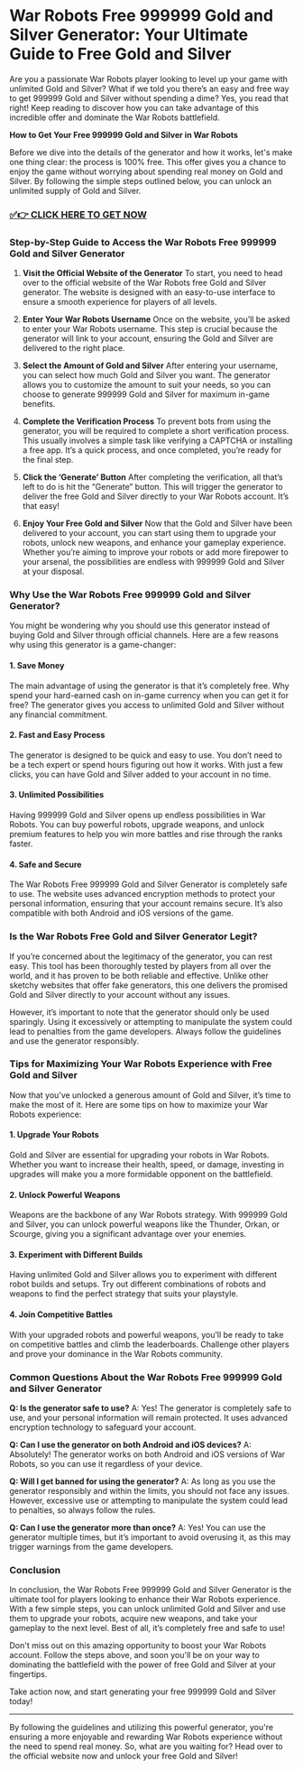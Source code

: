 # War Robots Free 999999 Gold and Silver Generator: Your Ultimate Guide to Free Gold and Silver

Are you a passionate War Robots player looking to level up your game with unlimited Gold and Silver? What if we told you there’s an easy and free way to get 999999 Gold and Silver without spending a dime? Yes, you read that right! Keep reading to discover how you can take advantage of this incredible offer and dominate the War Robots battlefield.

**How to Get Your Free 999999 Gold and Silver in War Robots**

Before we dive into the details of the generator and how it works, let's make one thing clear: the process is 100% free. This offer gives you a chance to enjoy the game without worrying about spending real money on Gold and Silver. By following the simple steps outlined below, you can unlock an unlimited supply of Gold and Silver.

### [✅👉 CLICK HERE TO GET NOW](https://freerewards.xyz/war/robots/)

### Step-by-Step Guide to Access the War Robots Free 999999 Gold and Silver Generator

1. **Visit the Official Website of the Generator**
   To start, you need to head over to the official website of the War Robots free Gold and Silver generator. The website is designed with an easy-to-use interface to ensure a smooth experience for players of all levels.

2. **Enter Your War Robots Username**
   Once on the website, you’ll be asked to enter your War Robots username. This step is crucial because the generator will link to your account, ensuring the Gold and Silver are delivered to the right place.

3. **Select the Amount of Gold and Silver**
   After entering your username, you can select how much Gold and Silver you want. The generator allows you to customize the amount to suit your needs, so you can choose to generate 999999 Gold and Silver for maximum in-game benefits.

4. **Complete the Verification Process**
   To prevent bots from using the generator, you will be required to complete a short verification process. This usually involves a simple task like verifying a CAPTCHA or installing a free app. It’s a quick process, and once completed, you’re ready for the final step.

5. **Click the ‘Generate’ Button**
   After completing the verification, all that’s left to do is hit the “Generate” button. This will trigger the generator to deliver the free Gold and Silver directly to your War Robots account. It’s that easy!

6. **Enjoy Your Free Gold and Silver**
   Now that the Gold and Silver have been delivered to your account, you can start using them to upgrade your robots, unlock new weapons, and enhance your gameplay experience. Whether you’re aiming to improve your robots or add more firepower to your arsenal, the possibilities are endless with 999999 Gold and Silver at your disposal.

### Why Use the War Robots Free 999999 Gold and Silver Generator?

You might be wondering why you should use this generator instead of buying Gold and Silver through official channels. Here are a few reasons why using this generator is a game-changer:

#### 1. **Save Money**
   The main advantage of using the generator is that it’s completely free. Why spend your hard-earned cash on in-game currency when you can get it for free? The generator gives you access to unlimited Gold and Silver without any financial commitment.

#### 2. **Fast and Easy Process**
   The generator is designed to be quick and easy to use. You don’t need to be a tech expert or spend hours figuring out how it works. With just a few clicks, you can have Gold and Silver added to your account in no time.

#### 3. **Unlimited Possibilities**
   Having 999999 Gold and Silver opens up endless possibilities in War Robots. You can buy powerful robots, upgrade weapons, and unlock premium features to help you win more battles and rise through the ranks faster.

#### 4. **Safe and Secure**
   The War Robots Free 999999 Gold and Silver Generator is completely safe to use. The website uses advanced encryption methods to protect your personal information, ensuring that your account remains secure. It’s also compatible with both Android and iOS versions of the game.

### Is the War Robots Free Gold and Silver Generator Legit?

If you’re concerned about the legitimacy of the generator, you can rest easy. This tool has been thoroughly tested by players from all over the world, and it has proven to be both reliable and effective. Unlike other sketchy websites that offer fake generators, this one delivers the promised Gold and Silver directly to your account without any issues.

However, it’s important to note that the generator should only be used sparingly. Using it excessively or attempting to manipulate the system could lead to penalties from the game developers. Always follow the guidelines and use the generator responsibly.

### Tips for Maximizing Your War Robots Experience with Free Gold and Silver

Now that you’ve unlocked a generous amount of Gold and Silver, it’s time to make the most of it. Here are some tips on how to maximize your War Robots experience:

#### 1. **Upgrade Your Robots**
   Gold and Silver are essential for upgrading your robots in War Robots. Whether you want to increase their health, speed, or damage, investing in upgrades will make you a more formidable opponent on the battlefield.

#### 2. **Unlock Powerful Weapons**
   Weapons are the backbone of any War Robots strategy. With 999999 Gold and Silver, you can unlock powerful weapons like the Thunder, Orkan, or Scourge, giving you a significant advantage over your enemies.

#### 3. **Experiment with Different Builds**
   Having unlimited Gold and Silver allows you to experiment with different robot builds and setups. Try out different combinations of robots and weapons to find the perfect strategy that suits your playstyle.

#### 4. **Join Competitive Battles**
   With your upgraded robots and powerful weapons, you’ll be ready to take on competitive battles and climb the leaderboards. Challenge other players and prove your dominance in the War Robots community.

### Common Questions About the War Robots Free 999999 Gold and Silver Generator

**Q: Is the generator safe to use?**
A: Yes! The generator is completely safe to use, and your personal information will remain protected. It uses advanced encryption technology to safeguard your account.

**Q: Can I use the generator on both Android and iOS devices?**
A: Absolutely! The generator works on both Android and iOS versions of War Robots, so you can use it regardless of your device.

**Q: Will I get banned for using the generator?**
A: As long as you use the generator responsibly and within the limits, you should not face any issues. However, excessive use or attempting to manipulate the system could lead to penalties, so always follow the rules.

**Q: Can I use the generator more than once?**
A: Yes! You can use the generator multiple times, but it’s important to avoid overusing it, as this may trigger warnings from the game developers.

### Conclusion

In conclusion, the War Robots Free 999999 Gold and Silver Generator is the ultimate tool for players looking to enhance their War Robots experience. With a few simple steps, you can unlock unlimited Gold and Silver and use them to upgrade your robots, acquire new weapons, and take your gameplay to the next level. Best of all, it’s completely free and safe to use!

Don't miss out on this amazing opportunity to boost your War Robots account. Follow the steps above, and soon you'll be on your way to dominating the battlefield with the power of free Gold and Silver at your fingertips.

Take action now, and start generating your free 999999 Gold and Silver today!

---

By following the guidelines and utilizing this powerful generator, you're ensuring a more enjoyable and rewarding War Robots experience without the need to spend real money. So, what are you waiting for? Head over to the official website now and unlock your free Gold and Silver!
